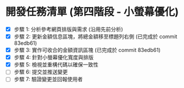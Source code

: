 # 開發任務清單 (第四階段 - 小螢幕優化)

- [x] 步驟 1: 分析參考網頁排版與需求 (沿用先前分析)
- [x] 步驟 2: 更新金額信息區塊，將總金額移至標題列右側 (已完成於 commit 83edb61)
- [x] 步驟 3: 實作可收合的金額資訊區塊 (已完成於 commit 83edb61)
- [x] 步驟 4: 針對小螢幕優化寬度與排版
- [x] 步驟 5: 檢視並重構代碼以確保一致性
- [ ] 步驟 6: 提交並推送變更
- [ ] 步驟 7: 驗證變更並回報使用者
